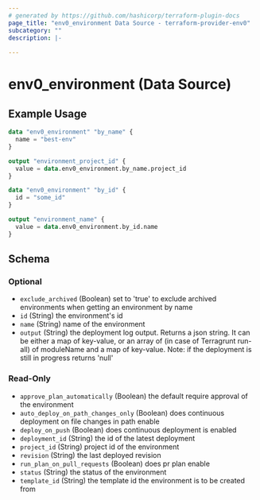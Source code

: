```yaml
---
# generated by https://github.com/hashicorp/terraform-plugin-docs
page_title: "env0_environment Data Source - terraform-provider-env0"
subcategory: ""
description: |-
  
---
```


# env0_environment (Data Source)



## Example Usage

```terraform
data "env0_environment" "by_name" {
  name = "best-env"
}

output "environment_project_id" {
  value = data.env0_environment.by_name.project_id
}

data "env0_environment" "by_id" {
  id = "some_id"
}

output "environment_name" {
  value = data.env0_environment.by_id.name
}
```

<!-- schema generated by tfplugindocs -->
## Schema

### Optional

- `exclude_archived` (Boolean) set to 'true' to exclude archived environments when getting an environment by name
- `id` (String) the environment's id
- `name` (String) name of the environment
- `output` (String) the deployment log output. Returns a json string. It can be either a map of key-value, or an array of (in case of Terragrunt run-all) of moduleName and a map of key-value. Note: if the deployment is still in progress returns 'null'

### Read-Only

- `approve_plan_automatically` (Boolean) the default require approval of the environment
- `auto_deploy_on_path_changes_only` (Boolean) does continuous deployment on file changes in path enable
- `deploy_on_push` (Boolean) does continuous deployment is enabled
- `deployment_id` (String) the id of the latest deployment
- `project_id` (String) project id of the environment
- `revision` (String) the last deployed revision
- `run_plan_on_pull_requests` (Boolean) does pr plan enable
- `status` (String) the status of the environment
- `template_id` (String) the template id the environment is to be created from


